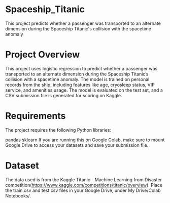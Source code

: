 # Spaceship_Titanic
This project predicts whether a passenger was transported to an alternate dimension during the Spaceship Titanic's collision with the spacetime anomaly

# Project Overview
This project uses logistic regression to predict whether a passenger was transported to an alternate dimension during the Spaceship Titanic’s collision with a spacetime anomaly. The model is trained on personal records from the ship, including features like age, cryosleep status, VIP service, and amenities usage. The model is evaluated on the test set, and a CSV submission file is generated for scoring on Kaggle.

# Requirements
The project requires the following Python libraries:

pandas
sklearn
If you are running this on Google Colab, make sure to mount Google Drive to access your datasets and save your submission file.

# Dataset
The data used is from the Kaggle Titanic - Machine Learning from Disaster competition(https://www.kaggle.com/competitions/titanic/overview). Place the train.csv and test.csv files in your Google Drive, under My Drive/Colab Notebooks/.
